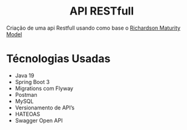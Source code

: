 <h1 align="center">API RESTfull</h1>

Criação de uma api Restfull usando como base o <a href="https://martinfowler.com/articles/richardsonMaturityModel.html">Richardson Maturity Model<a/>


Técnologias Usadas
=================
<!--ts-->
   * Java 19
   * Spring Boot 3
   * Migrations com Flyway
   * Postman
   * MySQL
   * Versionamento de API’s
   * HATEOAS
   * Swagger Open API
<!--te-->

